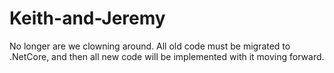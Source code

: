 # Keith-and-Jeremy
No longer are we clowning around. All old code must be migrated to .NetCore, and then all
new code will be implemented with it moving forward.
